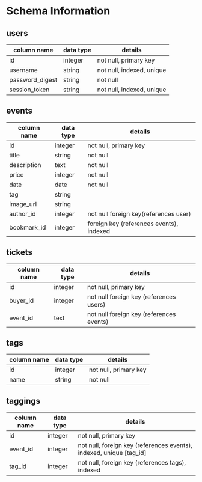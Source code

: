 # Schema Information

## users
column name     | data type | details
----------------|-----------|-----------------------
id              | integer   | not null, primary key
username        | string    | not null, indexed, unique
password_digest | string    | not null
session_token   | string    | not null, indexed, unique

## events
column name | data type | details
------------|-----------|-----------------------
id          | integer   | not null, primary key
title       | string    | not null
description | text      | not null
price       | integer   | not null
date        | date      | not null
tag         | string    |
image_url   | string    |
author_id   | integer   | not null foreign key(references user)
bookmark_id | integer   | foreign key (references events), indexed


## tickets
column name | data type | details
------------|-----------|-----------------------
id          | integer   | not null, primary key
buyer_id    | integer   | not null foreign key (references users)
event_id    | text      | not null foreign key (references events)


## tags
column name | data type | details
------------|-----------|-----------------------
id          | integer   | not null, primary key
name        | string    | not null

## taggings
column name | data type | details
------------|-----------|-----------------------
id          | integer   | not null, primary key
event_id     | integer   | not null, foreign key (references events), indexed, unique [tag_id]
tag_id      | integer   | not null, foreign key (references tags), indexed
